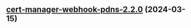 

## [cert-manager-webhook-pdns-2.2.0](https://github.com/cyr-ius/truenas-charts/compare/cert-manager-webhook-pdns-2.1.9...cert-manager-webhook-pdns-2.2.0) (2024-03-15)

